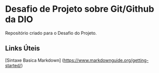#  Desafio  de  Projeto  sobre Git/Github da DIO
Repositório criado para o Desafio  do Projeto.

## Links Úteis
[Sintaxe Basica Markdown] (https://www.markdownguide.org/getting-started/)

